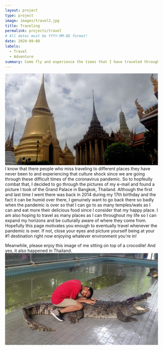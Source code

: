 ```yaml
---
layout: project
type: project
image: images/travel2.jpg
title: Traveling
permalink: projects/travel
# All dates must be YYYY-MM-DD format!
date: 2020-09-08
labels:
  - Travel
  - Adventure
summary: Come fly and experience the times that I have traveled throughout my life!
---
```

<img class="ui image" src="../images/travel.jpg">
I know that there people who miss traveling to different places they have never been to and experiencing that culture shock since we are going through these difficult times of the coronavirus pandemic.  So to hopfeully combat that, I decided to go through the pictures of my e-mail and found a picture I took of the Grand Palace in Bangkok, Thailand.  Although the first and last time I went there was back in 2014 during my 17th birthday and the fact it can be humid over there, I genuinely want to go back there so badly when the pandemic is over so that I can go to as many temples/wats as I can and eat more their delicious food since I consider that my happy place.  I am also hoping to travel as many places as I can throughout my life so I can expand my horizons and be culturally aware of where they come from.  Hopefully this page motivates you enough to eventually travel whenever the pandemic is over.  If not, close your eyes and picture yourself being at your #1 destination right now enjoying whatever environment you're in!

Meanwhile, please enjoy this image of me sitting on top of a crocodile!  And yes, it also happened in Thailand.
<img class="ui image" src="../images/travel3.jpg">
